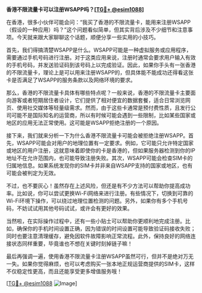 **香港不限流量卡可以注册WSAPP吗？[[TG💪+ @esim1088](https://t.me/s/esim1088)]**

在香港，很多小伙伴可能会问：“我买了香港的不限流量卡，能用来注册WSAPP（假设的一种应用）吗？”这个问题看似简单，但其实背后涉及不少细节和注意事项。今天就来跟大家聊聊这个话题，顺便分享一些实用的小技巧。

首先，我们得搞清楚WSAPP是什么。WSAPP可能是一种虚拟服务或应用程序，需要通过手机号码进行注册。对于这类应用来说，注册时通常会要求用户输入有效的手机号码，并发送验证码到该号码上以完成验证。因此，如果你手头有一张香港的不限流量卡，理论上是可以用来注册WSAPP的，但具体能不能成功还得看这张卡是否满足了WSAPP的服务条款以及网络环境的要求。

那么，香港的不限流量卡具体有哪些特点呢？一般来说，香港的不限流量卡主要面向游客或者短期居住者设计，它们提供了相对便宜的数据套餐，适合日常浏览网页、使用社交媒体等轻量级需求。然而，由于这些卡通常是预付费性质，且发行公司可能不是国际知名的运营商，所以有时候可能会遇到一些限制，比如某些国家或地区的应用无法正常使用。这可能是WSAPP拒绝注册的一个原因。

接下来，我们就来分析一下为什么香港不限流量卡可能会被拒绝注册WSAPP。首先，WSAPP可能会对用户的地理位置有一定要求。例如，它可能只允许特定国家或地区的用户注册，这就意味着即使你的卡是香港的，但如果服务器检测到你的IP地址不在允许范围内，也可能导致注册失败。其次，WSAPP可能会检查SIM卡的归属地信息。如果系统发现你的SIM卡并非来自WSAPP支持的国家或地区，也有可能会被判定为无效。

不过，也不要灰心！虽然存在上述风险，但还是有不少方法可以帮助你提高成功率。比如说，你可以尝试更换Wi-Fi网络来进行注册。有些情况下，切换到可靠的Wi-Fi环境下操作，可以绕过地理位置检测的问题。另外，如果你有多个手机号码，不妨试试用其他号码试试，或许会有更好的效果。

当然啦，在实际操作过程中，还有一些小贴士可以帮助你更顺利地完成注册。比如，确保你的手机时间设置正确，因为错误的时间设置可能导致验证码接收失败；同时也要注意清理缓存，避免因软件故障影响正常流程。此外，保持良好的网络连接状态同样重要，毕竟谁也不想在关键时刻掉链子嘛！

最后再强调一遍，使用香港不限流量卡注册WSAPP虽然可行，但并不是绝对万无一失。如果你觉得麻烦，也可以考虑购买一张本地正规运营商提供的SIM卡，这样不仅稳定性更高，而且还能享受更多增值服务哦！

[[TG💪+ @esim1088](https://t.me/s/esim1088) ![Image](https://i.postimg.cc/4NQfJmqS/Snipaste-2025-05-13-00-14-12.png)]